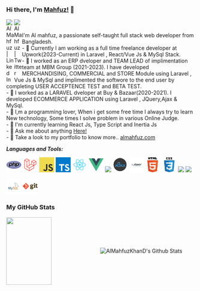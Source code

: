### Hi there, I'm <a href="https://almahfuz.com/">Mahfuz!</a>  👋

<a href="https://www.linkedin.com/in/mahfuz380/">
  <img align="left" alt="Al Mahfuz | Linked In" width="21px" src="https://content.linkedin.com/content/dam/me/brand/en-us/brand-home/logos/In-Blue-Logo.png.original.png" />
</a>
<a href="https://twitter.com/mahfuz380">
  <img align="left" alt="Al Mahfuz | Twitter" width="21px" src="https://raw.githubusercontent.com/anuraghazra/anuraghazra/master/assets/twitter.svg" />
</a>
<br/>
<br/>
 I'm Al mahfuz, a passionate self-taught full stack web developer from Bangladesh.
 <br/>
 - 🔭 Currently I am working as a full time freelance developer at Upwork(2023-Current) in Laravel , React/Vue Js & MySql Stack.
<br/>
- 🔭 I worked as an ERP dveloper and TEAM LEAD of implimentation team at MBM Group (2021-2023). I have developed MERCHANDISING, COMMERCIAL and STORE Module using Laravel , Vue Js & MySql and implimented the softwore to the end user by completing USER ACCEPTENCE TEST and BETA TEST.
<br/>
- 🔭 I worked as a LARAVEL dveloper at Buy & Bazaar(2020-2021). I developed ECOMMERCE APPLICATION using Laravel , JQuery,Ajax & MySql.
<br/>
- 🌱 I,m a programming lover, When i get some free time I always try to learn New technology, Some times I solve problem in various Online Judge.
<br/>
- 🌱 I'm currently learning React Js, Type Script and Inertia Js
<br/>
- 💬 Ask me about anything <a href="https://github.com/AlMahfuzKhanD/AlMahfuzKhanD/issues">Here!</a> 
<br/>
- 💬 Take a look to my portfolio to know more.. <a href="https://almahfuz.com/">almahfuz.com</a> 

***Languages and Tools:*** 

<code><img height="40" src="https://raw.githubusercontent.com/github/explore/80688e429a7d4ef2fca1e82350fe8e3517d3494d/topics/php/php.png"></code>
<code><img height="40" src="https://raw.githubusercontent.com/github/explore/80688e429a7d4ef2fca1e82350fe8e3517d3494d/topics/laravel/laravel.png"></code>
<code><img height="40" src="https://raw.githubusercontent.com/github/explore/80688e429a7d4ef2fca1e82350fe8e3517d3494d/topics/javascript/javascript.png"></code>
<code><img height="40" src="https://raw.githubusercontent.com/github/explore/80688e429a7d4ef2fca1e82350fe8e3517d3494d/topics/typescript/typescript.png?size=48"></code>
<code><img height="40" src="https://raw.githubusercontent.com/github/explore/80688e429a7d4ef2fca1e82350fe8e3517d3494d/topics/react/react.png"></code>
<code><img height="40" src="https://raw.githubusercontent.com/github/explore/80688e429a7d4ef2fca1e82350fe8e3517d3494d/topics/vue/vue.png"></code>
<code><img height="40" src="https://avatars.githubusercontent.com/u/47703742?s=48&v=4"></code>
<code><img height="40" src="https://raw.githubusercontent.com/github/explore/8be26d91eb231fec0b8856359979ac09f27173fd/topics/ajax/ajax.png"></code>
<code><img height="40" src="https://raw.githubusercontent.com/github/explore/8be26d91eb231fec0b8856359979ac09f27173fd/topics/jquery/jquery.png"></code>
<code><img height="40" src="https://raw.githubusercontent.com/github/explore/80688e429a7d4ef2fca1e82350fe8e3517d3494d/topics/html/html.png"></code>
<code><img height="40" src="https://raw.githubusercontent.com/github/explore/80688e429a7d4ef2fca1e82350fe8e3517d3494d/topics/css/css.png"></code>
<code><img height="40" src="https://avatars.githubusercontent.com/u/2918581?s=48&v=4(https://avatars.githubusercontent.com/u/2918581?s=48&v=4)"></code>
<code><img height="40" src="https://avatars.githubusercontent.com/u/67109815?s=48&v=4"></code>
	
<code><img height="40" src="https://raw.githubusercontent.com/github/explore/80688e429a7d4ef2fca1e82350fe8e3517d3494d/topics/mysql/mysql.png"></code>
<code><img height="40" src="https://raw.githubusercontent.com/github/explore/80688e429a7d4ef2fca1e82350fe8e3517d3494d/topics/git/git.png"></code>
<!-- <code><img height="40" src="https://raw.githubusercontent.com/github/explore/80688e429a7d4ef2fca1e82350fe8e3517d3494d/topics/bootstrap/bootstrap.png"></code> -->


 
### My GitHub Stats

<div>
<!-- <img align="center" width="49%"  src="http://github-readme-streak-stats.herokuapp.com?user=AlMahfuzKhanD&theme=gotham&hide_border=true&date_format=M%20j%5B%2C%20Y%5D" alt="AlMahfuzKhanD" /> -->
<img align="center" height="180em" width="49%" src="https://github-readme-stats-eight-theta.vercel.app/api/top-langs/?username=AlMahfuzKhanD&layout=compact&langs_count=8&theme=algolia"/>
<img align="center" width="49%"  src="https://github-readme-stats-eight-theta.vercel.app/api?username=AlMahfuzKhanD&include_all_commits=true&theme=gotham&show_icons=true&count_private=true" alt="AlMahfuzKhanD's Github Stats" />
<!-- 	<img align="center" width="49%"  src="http://github-readme-streak-stats.herokuapp.com?user=AlMahfuzKhanD&theme=gotham&hide_border=true&date_format=M%20j%5B%2C%20Y%5D" alt="AlMahfuzKhanD" /> -->
 </div>

 





